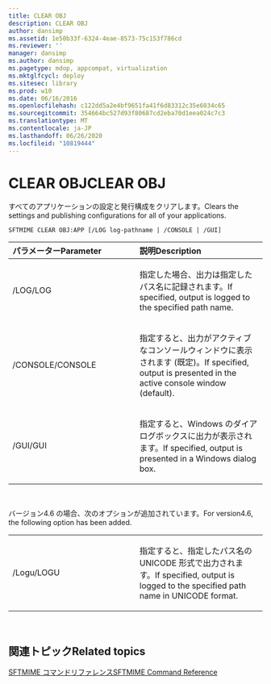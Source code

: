 ```yaml
---
title: CLEAR OBJ
description: CLEAR OBJ
author: dansimp
ms.assetid: 1e50b33f-6324-4eae-8573-75c153f786cd
ms.reviewer: ''
manager: dansimp
ms.author: dansimp
ms.pagetype: mdop, appcompat, virtualization
ms.mktglfcycl: deploy
ms.sitesec: library
ms.prod: w10
ms.date: 06/16/2016
ms.openlocfilehash: c122dd5a2e4bf9651fa41f6d83312c35e6034c65
ms.sourcegitcommit: 354664bc527d93f80687cd2eba70d1eea024c7c3
ms.translationtype: MT
ms.contentlocale: ja-JP
ms.lasthandoff: 06/26/2020
ms.locfileid: "10819444"
---
```

# <span data-ttu-id="b57e6-103">CLEAR OBJ</span><span class="sxs-lookup"><span data-stu-id="b57e6-103">CLEAR OBJ</span></span>


<span data-ttu-id="b57e6-104">すべてのアプリケーションの設定と発行構成をクリアします。</span><span class="sxs-lookup"><span data-stu-id="b57e6-104">Clears the settings and publishing configurations for all of your applications.</span></span>

`SFTMIME CLEAR OBJ:APP [/LOG log-pathname | /CONSOLE | /GUI]`

<table>
<colgroup>
<col width="50%" />
<col width="50%" />
</colgroup>
<thead>
<tr class="header">
<th align="left"><span data-ttu-id="b57e6-105">パラメーター</span><span class="sxs-lookup"><span data-stu-id="b57e6-105">Parameter</span></span></th>
<th align="left"><span data-ttu-id="b57e6-106">説明</span><span class="sxs-lookup"><span data-stu-id="b57e6-106">Description</span></span></th>
</tr>
</thead>
<tbody>
<tr class="odd">
<td align="left"><p><span data-ttu-id="b57e6-107">/LOG</span><span class="sxs-lookup"><span data-stu-id="b57e6-107">/LOG</span></span></p></td>
<td align="left"><p><span data-ttu-id="b57e6-108">指定した場合、出力は指定したパス名に記録されます。</span><span class="sxs-lookup"><span data-stu-id="b57e6-108">If specified, output is logged to the specified path name.</span></span></p></td>
</tr>
<tr class="even">
<td align="left"><p><span data-ttu-id="b57e6-109">/CONSOLE</span><span class="sxs-lookup"><span data-stu-id="b57e6-109">/CONSOLE</span></span></p></td>
<td align="left"><p><span data-ttu-id="b57e6-110">指定すると、出力がアクティブなコンソールウィンドウに表示されます (既定)。</span><span class="sxs-lookup"><span data-stu-id="b57e6-110">If specified, output is presented in the active console window (default).</span></span></p></td>
</tr>
<tr class="odd">
<td align="left"><p><span data-ttu-id="b57e6-111">/GUI</span><span class="sxs-lookup"><span data-stu-id="b57e6-111">/GUI</span></span></p></td>
<td align="left"><p><span data-ttu-id="b57e6-112">指定すると、Windows のダイアログボックスに出力が表示されます。</span><span class="sxs-lookup"><span data-stu-id="b57e6-112">If specified, output is presented in a Windows dialog box.</span></span></p></td>
</tr>
</tbody>
</table>

 

<span data-ttu-id="b57e6-113">バージョン4.6 の場合、次のオプションが追加されています。</span><span class="sxs-lookup"><span data-stu-id="b57e6-113">For version4.6, the following option has been added.</span></span>

<table>
<colgroup>
<col width="50%" />
<col width="50%" />
</colgroup>
<tbody>
<tr class="odd">
<td align="left"><p><span data-ttu-id="b57e6-114">/Logu</span><span class="sxs-lookup"><span data-stu-id="b57e6-114">/LOGU</span></span></p></td>
<td align="left"><p><span data-ttu-id="b57e6-115">指定すると、指定したパス名の UNICODE 形式で出力されます。</span><span class="sxs-lookup"><span data-stu-id="b57e6-115">If specified, output is logged to the specified path name in UNICODE format.</span></span></p></td>
</tr>
</tbody>
</table>

 

## <span data-ttu-id="b57e6-116">関連トピック</span><span class="sxs-lookup"><span data-stu-id="b57e6-116">Related topics</span></span>


[<span data-ttu-id="b57e6-117">SFTMIME コマンドリファレンス</span><span class="sxs-lookup"><span data-stu-id="b57e6-117">SFTMIME Command Reference</span></span>](sftmime--command-reference.md)

 

 





